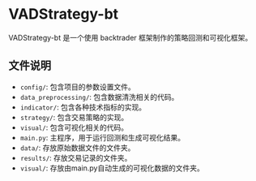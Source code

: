 # VADStrategy-bt

VADStrategy-bt 是一个使用 backtrader 框架制作的策略回测和可视化框架。

## 文件说明

- `config/`: 包含项目的参数设置文件。
- `data_preprocessing/`: 包含数据清洗相关的代码。
- `indicator/`: 包含各种技术指标的实现。
- `strategy/`: 包含交易策略的实现。
- `visual/`: 包含可视化相关的代码。
- `main.py`: 主程序，用于运行回测和生成可视化结果。
- `data/`: 存放原始数据文件的文件夹。
- `results/`: 存放交易记录的文件夹。
- `visual/`: 存放由main.py自动生成的可视化数据的文件夹。
